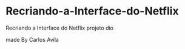 # Recriando-a-Interface-do-Netflix
Recriando a Interface do Netflix projeto dio 


made By Carlos Avila 
